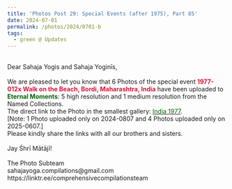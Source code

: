 ```yaml
---
title: 'Photos Post 29: Special Events (after 1975), Part 85'
date: 2024-07-01
permalink: /photos/2024/0701-b
tags:
  - green @ Updates
---
```


<p>
<br>
Dear Sahaja Yogis and Sahaja Yoginīs,<br>
<br>
We are pleased to let you know that 6 Photos of the special event <font color="Crimson"><b>1977-012x Walk on the Beach, Bordi, Maharashtra, India</b></font> have been uploaded to <font color="DarkGreen"><b>Eternal Moments</b></font>: 5 high resolution and 1 medium resolution from the Named Collections.<br>
The direct link to the Photo in the smallest gallery: <a href="https://eternalmoments.smugmug.com/Countries/India/1977"><font color="DarkGreen">India 1977</font></a>.<br>
[Note: 1 Photo uploaded only on 2024-0807 and 4 Photos uploaded only on 2025-0607.]<br>
Please kindly share the links with all our brothers and sisters.<br>
<br>
Jay Śhrī Mātājī!<br>
<br>
The Photo Subteam<br>
sahajayoga.compilations@gmail.com<br>
https://linktr.ee/comprehensivecompilationsteam
</p>
